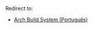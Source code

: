 Redirect to:

*   [Arch Build System (Português)](/index.php/Arch_Build_System_(Portugu%C3%AAs) "Arch Build System (Português)")